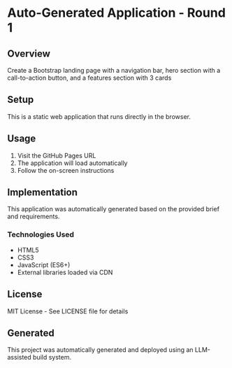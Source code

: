 # Auto-Generated Application - Round 1

## Overview
Create a Bootstrap landing page with a navigation bar, hero section with a call-to-action button, and a features section with 3 cards

## Setup
This is a static web application that runs directly in the browser.

## Usage
1. Visit the GitHub Pages URL
2. The application will load automatically
3. Follow the on-screen instructions

## Implementation
This application was automatically generated based on the provided brief and requirements.

### Technologies Used
- HTML5
- CSS3
- JavaScript (ES6+)
- External libraries loaded via CDN

## License
MIT License - See LICENSE file for details

## Generated
This project was automatically generated and deployed using an LLM-assisted build system.
